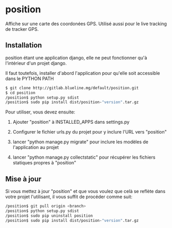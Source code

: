 # position

Affiche sur une carte des coordonées GPS.
Utilisé aussi pour le live tracking de tracker GPS.

## Installation

position étant une application django, elle ne peut fonctionner qu'à l'intérieur d'un projet django.

Il faut toutefois, installer d'abord l'application pour qu'elle soit accessible dans le PYTHON PATH

```bash
$ git clone http://gitlab.blueline.mg/default/position.git
$ cd position
/position$ python setup.py sdist
/position$ sudo pip install dist/position-"version".tar.gz
```

Pour utiliser, vous devez ensuite:

1. Ajouter "position" à INSTALLED_APPS dans settings.py

2. Configurer le fichier urls.py du projet pour y inclure l'URL vers "position"

3. lancer "python manage.py migrate" pour inclure les modèles de l'application au projet

4. lancer "python manage.py collectstatic" pour récupérer les fichiers statiques propres à "position"

## Mise à jour

Si vous mettez à jour "position" et que vous voulez que celà se reflète dans votre projet l'utilisant,
il vous suffit de procéder comme suit:

```bash
/position$ git pull origin <branch>
/position$ python setup.py sdist
/position$ sudo pip uninstall position
/position$ sudo pip install dist/position-"version".tar.gz
```